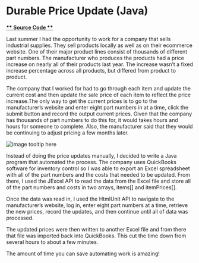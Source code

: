 # Durable Price Update (Java)

**[** Source Code **](https://github.com/schnae1/DurablePriceUpdate)**

Last summer I had the opportunity to work for a company that sells industrial supplies. They sell products locally as well as on their ecommerce website. One of their major product lines consist of thousands of different part numbers. The manufacturer who produces the products had a price increase on nearly all of their products last year. The increase wasn’t a fixed increase percentage across all products, but differed from product to product.

The company that I worked for had to go through each item and update the current cost and then update the sale price of each item to reflect the price increase.The only way to get the current prices is to go to the manufacturer’s website and enter eight part numbers in at a time, click the submit button and record the output current prices. Given that the company has thousands of part numbers to do this for, it would takes hours and hours for someone to complete. Also, the manufacturer said that they would be continuing to adjust pricing a few months later.

![image tooltip here](schnae1.github.io/durablePricing.PNG)

Instead of doing the price updates manually, I decided to write a Java program that automated the process. The company uses QuickBooks software for inventory control so I was able to export an Excel spreadsheet with all of the part numbers and the costs that needed to be updated. From there, I used the JExcel API to read the data from the Excel file and store all of the part numbers and costs in two arrays, items[] and itemPrices[]. 

Once the data was read in, I used the HtmlUnit API to navigate to the manufacturer’s website, log in, enter eight part numbers at a time, retrieve the new prices, record the updates, and then continue until all of data was processed.

The updated prices were then written to another Excel file and from there that file was imported back into QuickBooks. This cut the time down from several hours to about a few minutes.

The amount of time you can save automating work is amazing!

